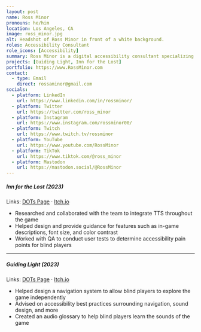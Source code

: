 ```yaml
---
layout: post
name: Ross Minor
pronouns: he/him
location: Los Angeles, CA
image: ross_minor.jpg
alt: Headshot of Ross Minor in front of a white background.
roles: Accessibility Consultant
role_icons: [Accessibility]
summary: Ross Minor is a digital accessibility consultant specializing in game accessibility who has been working in the industry for over 4 years. As an accessibility consultant, he has been responsible for collaborating with game development studios such as Ubisoft, Interior Night, and EA Games on accessibility through workshops, player studies, and one-on-one consulting. Some of the games Ross has consulted for include Sea of Thieves, Forza Motorsport, As Dusk Falls, and many more projects that have yet to be announced. Ross also has a YouTube channel and Twitch where he has created and edited over 150 videos with a focus on game accessibility, product and game reviews, and tutorials to educate both blind and sighted viewers about game accessibility.
projects: [Guiding Light, Inn for the Lost]
portfolio: https://www.RossMinor.com
contact:
  - type: Email
    direct: rossaminor@gmail.com
socials:
  - platform: LinkedIn
    url: https://www.linkedin.com/in/rossminor/
  - platform: Twitter
    url: https://twitter.com/ross_minor
  - platform: Instagram
    url: https://www.instagram.com/rossminor00/
  - platform: Twitch
    url: https://www.twitch.tv/rossminor
  - platform: YouTube
    url: https://www.youtube.com/RossMinor
  - platform: TikTok
    url: https://www.tiktok.com/@ross_minor
  - platform: Mastodon
    url: https://mastodon.social/@RossMinor
---
```

##### _Inn for the Lost (2023)_
Links: [DOTs Page](/projects/inn-lost) &middot; <a target="_blank" rel="noopener" href="https://shleedelie.itch.io/inn-for-the-lost">Itch.io</a>
- Researched and collaborated with the team to integrate TTS throughout the game
- Helped design and provide guidance for features such as in-game descriptions, font size, and color contrast
- Worked with QA to conduct user tests to determine accessibility pain points for blind players

<hr class="secondary">

##### _Guiding Light (2023)_
Links: [DOTs Page](/projects/guiding-light) &middot; <a target="_blank" rel="noopener" href="https://candlesticklibrary.itch.io/guiding-light">Itch.io</a>
- Helped design a navigation system to allow blind players to explore the game independently
- Advised on accessibility best practices surrounding navigation, sound design, and more
- Created an audio glossary to help blind players learn the sounds of the game